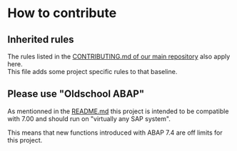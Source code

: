 <!-- Links used on this page (Declaration) -->
[USI_CONTRIBUTING]: https://github.com/SchwarzIT/sap-usi/blob/main/docs/CONTRIBUTING.md
[README]:           ../README.md

# How to contribute
## Inherited rules
The rules listed in the [CONTRIBUTING.md of our main repository][USI_CONTRIBUTING] also apply here.   
This file adds some project specific rules to that baseline.

## Please use "Oldschool ABAP"
As mentionned in the [README.md][README] this project is intended to be compatible with 7.00 and should run on "virtually any SAP system".

This means that new functions introduced with ABAP 7.4 are off limits for this project.
